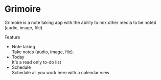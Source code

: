 # Grimoire
Grimoire is a note taking app with the ability to mix other media to be noted (audio, image, file).

Feature
- Note taking
  <br>
  Take notes (audio, image, file).
- Today
  <br>
  It's a read only to-do list
- Schedule
  <br>
  Schedule all you work here with a calendar view
